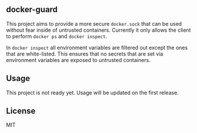 ## docker-guard

This project aims to provide a more secure `docker.sock` that can be used
without fear inside of untrusted containers. Currently it only allows the
client to perform `docker ps` and `docker inspect`.

In `docker inspect` all environment variables are filtered out except the
ones that are white-listed. This ensures that no secrets that are set via
environment variables are exposed to untrusted containers.

## Usage

This project is not ready yet. Usage will be updated on the first release.

## License

MIT

